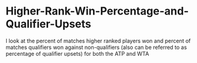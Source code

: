 # Higher-Rank-Win-Percentage-and-Qualifier-Upsets
I look at the percent of matches higher ranked players won and percent of matches qualifiers won against non-qualifiers (also can be referred to as percentage of qualifier upsets) for both the ATP and WTA
